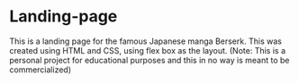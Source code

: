 # Landing-page
This is a landing page for the famous Japanese manga Berserk. This was created using HTML and CSS, using flex box as the layout.
(Note: This is a personal project for educational purposes and this in no way is meant to be commercialized)